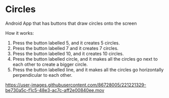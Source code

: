 # Circles
Android App that has buttons that draw circles onto the screen 

How it works:
1. Press the button labelled 5, and it creates 5 circles.
2. Press the button labelled 7 and it creates 7 circles.
3. Press the button labelled 10, and it creates 10 circles.
4. Press the button labelled circle, and it makes all the circles go next to each other to create a bigger circle.
5. Press the button labelled line, and it makes all the circles go horizontally perpendicular to each other.



https://user-images.githubusercontent.com/86728005/221221329-be730a5c-f1c5-48e3-ac7c-aff2e00840ee.mov

